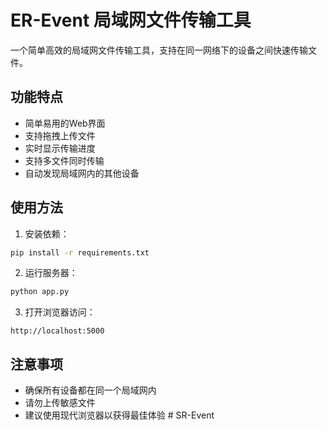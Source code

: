 # ER-Event 局域网文件传输工具

一个简单高效的局域网文件传输工具，支持在同一网络下的设备之间快速传输文件。

## 功能特点

- 简单易用的Web界面
- 支持拖拽上传文件
- 实时显示传输进度
- 支持多文件同时传输
- 自动发现局域网内的其他设备

## 使用方法

1. 安装依赖：
```bash
pip install -r requirements.txt
```

2. 运行服务器：
```bash
python app.py
```

3. 打开浏览器访问：
```
http://localhost:5000
```

## 注意事项

- 确保所有设备都在同一个局域网内
- 请勿上传敏感文件
- 建议使用现代浏览器以获得最佳体验
#   S R - E v e n t  
 
